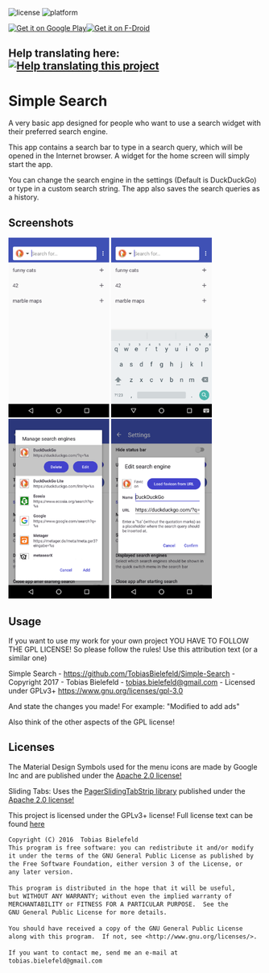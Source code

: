 ![license](http://img.shields.io/badge/license-GPLv3+-brightgreen.svg)
![platform](http://img.shields.io/badge/platform-Android-blue.svg)

[<img alt="Get it on Google Play" height="80" src="https://play.google.com/intl/en_us/badges/images/generic/en_badge_web_generic.png">](https://play.google.com/store/apps/details?id=de.tobiasbielefeld.searchbar)[<img src="https://f-droid.org/badge/get-it-on.png" alt="Get it on F-Droid" height="80">](https://f-droid.org/app/de.tobiasbielefeld.searchbar) 

## Help translating here: [<img src="https://poeditor.com/public/images/logo_small.png" alt="Help translating this project" height="30">](https://poeditor.com/join/project/89hq5htivP)

# Simple Search
A very basic app designed for people who want to use a search widget with their preferred search engine.

This app contains a search bar to type in a search query, which will be opened in the Internet browser. A widget for the home screen will simply start the app.

You can change the search engine in the settings (Default is DuckDuckGo) or type in a custom search string. The app also saves the search queries as a history.

## Screenshots
<img src="https://github.com/TobiasBielefeld/Simple-Search/blob/master/pictures/screenshot_1.png" width=200 height=356> <img src="https://github.com/TobiasBielefeld/Simple-Search/blob/master/pictures/screenshot_2.png" width=200 height=356> <img src="https://github.com/TobiasBielefeld/Simple-Search/blob/master/pictures/screenshot_3.png" width=200 height=356> <img src="https://github.com/TobiasBielefeld/Simple-Search/blob/master/pictures/screenshot_4.png" width=200 height=356>

## Usage
If you want to use my work for your own project YOU HAVE TO FOLLOW THE GPL LICENSE! So please follow the rules! Use this attribution text (or a similar one)

Simple Search - https://github.com/TobiasBielefeld/Simple-Search -
Copyright 2017 - Tobias Bielefeld - tobias.bielefeld@gmail.com -
Licensed under GPLv3+ https://www.gnu.org/licenses/gpl-3.0

And state the changes you made! For example: "Modified to add ads"

Also think of the other aspects of the GPL license!

## Licenses

The Material Design Symbols used for the menu icons are made by Google Inc and are published under the [Apache 2.0 license!](https://www.apache.org/licenses/LICENSE-2.0.txt)

Sliding Tabs: Uses the [PagerSlidingTabStrip library](https://github.com/astuetz/PagerSlidingTabStrip#license) published under the [Apache 2.0 license!](https://www.apache.org/licenses/LICENSE-2.0.txt)

This project is licensed under the GPLv3+ license! Full license text can be found [here](./LICENSE.txt)

```
Copyright (C) 2016  Tobias Bielefeld
This program is free software: you can redistribute it and/or modify
it under the terms of the GNU General Public License as published by
the Free Software Foundation, either version 3 of the License, or
any later version.

This program is distributed in the hope that it will be useful,
but WITHOUT ANY WARRANTY; without even the implied warranty of
MERCHANTABILITY or FITNESS FOR A PARTICULAR PURPOSE.  See the
GNU General Public License for more details.

You should have received a copy of the GNU General Public License
along with this program.  If not, see <http://www.gnu.org/licenses/>.

If you want to contact me, send me an e-mail at tobias.bielefeld@gmail.com
```
